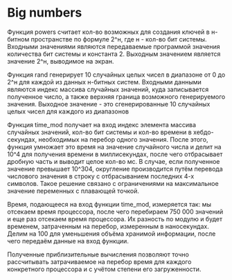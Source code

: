 # Big numbers
Функция powers считает кол-во возможных для создания ключей 
в н-битном пространстве по формуле 2^н, где н - кол-во бит
системы.
Входными значениями являются передаваемые программой значения количества бит системы и константа 2.
Выходным значением является значение 2^н, выводимое на экран.

Функция rand генерирует 10 случайных целых чисел в диапазоне от 0 до
2^н для каждой из данных н-битных систем.
Входными данными являются индекс массива случайных значений, куда записывается
полученное число, а также верхняя граница возможного генерируемого значения.
Выходное значение - это сгенерированные 10 случайных целых чисел для каждого из диапазонов

Функция time_mod получает на вход индекс элемента массива случайных значений, кол-во бит системы и кол-во времени
в хебдо-секундах, необходимых на перебор одного значения.
После этого, функция умножает это время на значение случайного числа и делит на 10^4 для получения времени
в миллисекундах, после чего отбрасывает дробную часть и выводит целое кол-во мс.
В случае, если полученное значение превышает 10^304, округление производится путём
перевода числового значения в строку с отбрасыванием последних 4-х символов.
Такое решение связано с ограничениями на максимальное значение переменных с плавающей точкой.

Время, подающееся на вход функции time_mod, измеряется так: мы отсекаем время процессора, после чего перебираем
750 000 значений и еще раз отсекаем время процессора. Их разность по модулю и будет временем, затраченным на перебор,
измеренным в наносекундах. Делим на 100 для уменьшения объёма хранимой информации, после чего передаём данные на вход функции.

Полученные приблизительные вычисления позволяют точно рассчитывать затрачиваемое на перебор время для каждого конкретного процессора
и с учётом степени его загруженности.
 
